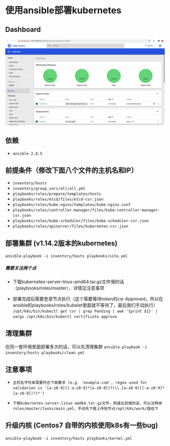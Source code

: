 # 使用ansible部署kubernetes

## Dashboard
![Dashboard](images/dashboard.jpg)

## 依赖
* `ansible 2.8.5`

## 前提条件（修改下面八个文件的主机名和IP）
* `inventory/hosts`
* `inventory/group_vars/all/all.yml`
* `playbooks/roles/prepare/templates/hosts` 
* `playbooks/roles/etcd/files/etcd-csr.json`
* `playbooks/roles/kube-nginx/templates/kube-nginx.conf`
* `playbooks/roles/controller-manager/files/kube-controller-manager-csr.json`
* `playbooks/roles/kube-scheduler/files/kube-scheduler-csr.json`
* `playbooks/roles/apiserver/files/kubernetes-csr.json`

## 部署集群 (v1.14.2版本的kubernetes)
`ansible-playbook -i inventory/hosts playbooks/site.yml`

##### 需要关注两个点
* 下载kubernetes-server-linux-amd64.tar.gz文件慢的话（playbooks/roles/master），详情见注意事项

* 部署完成后需要登录节点执行（这个需要等待token的csr Approved，所以在ansible的playbooks/roles/kubelet里面就不等待了，最后我们手动执行）
`/opt/k8s/bin/kubectl get csr | grep Pending | awk '{print $1}' | xargs /opt/k8s/bin/kubectl certificate approve`

## 清理集群
在同一套环境里面部署多次的话，可以先清理集群
`ansible-playbook -i inventory/hosts playbooks/clean.yml`

## 注意事项
* `主机名字符串需要符合下面要求 (e.g. 'example.com', regex used for validation is '[a-z0-9]([-a-z0-9]*[a-z0-9])?(\\.[a-z0-9]([-a-z0-9]*[a-z0-9])?)*')`

* `下载kubernetes-server-linux-amd64.tar.gz文件，网速比较慢的话，可以注释掉roles/master/tasks/main.yml，手动先下载上传到节点/opt/k8s/work/路径下`

## 升级内核 (Centos7 自带的内核使用k8s有一些bug)
`ansible-playbook -i inventory/hosts playbooks/kernel.yml`
